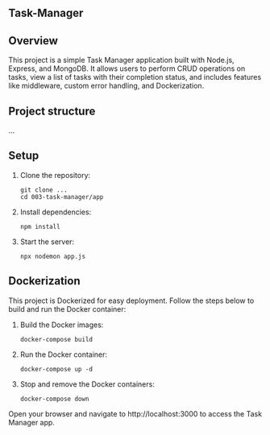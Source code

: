 ## Task-Manager

## Overview
This project is a simple Task Manager application built with Node.js, Express, and MongoDB. It allows users to perform CRUD operations on tasks, view a list of tasks with their completion status, and includes features like middleware, custom error handling, and Dockerization.


## Project structure
...


## Setup
1. Clone the repository:
    ```console
    git clone ...
    cd 003-task-manager/app
    ```
2. Install dependencies:
    ```console
    npm install
    ```
3. Start the server:
    ```console
    npx nodemon app.js
    ```


## Dockerization
This project is Dockerized for easy deployment. Follow the steps below to build and run the Docker container:
1. Build the Docker images:
    ```console
    docker-compose build
    ```

2. Run the Docker container:
    ```console
    docker-compose up -d
    ```

3. Stop and remove the Docker containers:
    ```console
    docker-compose down
    ```

Open your browser and navigate to http://localhost:3000 to access the Task Manager app.
